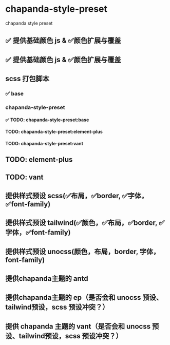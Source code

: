 # chapanda-style-preset
chapanda style preset

## ✅ 提供基础颜色 js & ✅颜色扩展与覆盖
## ✅ 提供基础颜色 js & ✅颜色扩展与覆盖

## scss 打包脚本
### ✅ base
###  chapanda-style-preset
#### ✅ TODO: chapanda-style-preset:base
#### TODO: chapanda-style-preset:element-plus
#### TODO: chapanda-style-preset:vant
## TODO: element-plus
## TODO: vant


## 提供样式预设 scss(✅布局，✅border, ✅字体，✅font-family)
## 提供样式预设 tailwind(✅颜色，✅布局，✅border, ✅字体，✅font-family)
## 提供样式预设 unocss(颜色，布局，border, 字体，font-family)

## 提供chapanda主题的 antd

## 提供chapanda主题的 ep（是否会和 unocss 预设、tailwind预设，scss 预设冲突？）
## 提供 chapanda 主题的 vant（是否会和 unocss 预设、tailwind预设，scss 预设冲突？）
